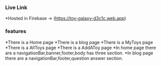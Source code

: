 
### Live Link
*Hosted in Firebase -> (https://toy-galaxy-d3c1c.web.app)

### features

*There is a Home page
*There is a blog page
*There is a MyToys page
*There is a AllToys page
*There is a AddAToy page
*In home page there are a navigationBar,banner,footer,body has three section.
*In blog page there are a navigationBar,footer,question answer  section.

